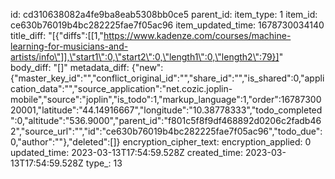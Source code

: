 id: cd310638082a4fe9ba8eab5308bb0ce5
parent_id: 
item_type: 1
item_id: ce630b76019b4bc282225fae7f05ac96
item_updated_time: 1678730034140
title_diff: "[{\"diffs\":[[1,\"https://www.kadenze.com/courses/machine-learning-for-musicians-and-artists/info\"]],\"start1\":0,\"start2\":0,\"length1\":0,\"length2\":79}]"
body_diff: "[]"
metadata_diff: {"new":{"master_key_id":"","conflict_original_id":"","share_id":"","is_shared":0,"application_data":"","source_application":"net.cozic.joplin-mobile","source":"joplin","is_todo":1,"markup_language":1,"order":1678730020001,"latitude":"44.14916667","longitude":"10.38778333","todo_completed":0,"altitude":"536.9000","parent_id":"f801c5f8f9df468892d0206c2fadb462","source_url":"","id":"ce630b76019b4bc282225fae7f05ac96","todo_due":0,"author":""},"deleted":[]}
encryption_cipher_text: 
encryption_applied: 0
updated_time: 2023-03-13T17:54:59.528Z
created_time: 2023-03-13T17:54:59.528Z
type_: 13